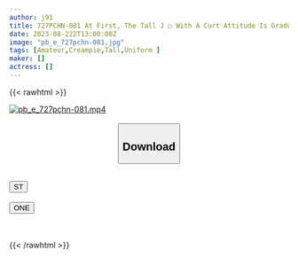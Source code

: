 ```yaml
---
author: j91
title: 727PCHN-081 At First, The Tall J ○ With A Curt Attitude Is Gradually Encouraged To Do So And The Last Is A Vaginal Cum Shot!
date: 2023-08-222T13:00:00Z
image: "pb_e_727pchn-081.jpg"
tags: [Amateur,Creampie,Tall,Uniform ]
maker: []
actress: []
---
```



{{< rawhtml >}}

<div class="video" data-videoid="L2VBqQAZyotRdyZ">
    <a href="javascript:;">
        <img src="https://my.j91.asia/posts/pb_e_727pchn-081/pb_e_727pchn-081.jpg" width="WIDTH" height="HEIGHT" alt="pb_e_727pchn-081.mp4" loading="lazy">
    </a>
</div>

<script type="text/javascript" src="https://j91.asia/asset/on-demand-st.js"></script>

<br>
  <link rel="stylesheet" href="https://j91.asia/asset/bs5.css">
  
  <center>
  <button class="btn btn-primary" type="button" data-bs-toggle="collapse" data-bs-target=".multi-collapse" aria-expanded="false" aria-controls="multiCollapseExample1 multiCollapseExample2"><h2>Download</h2></button></center>
</p>
<div class="row">
  <div class="col">
    <div class="collapse multi-collapse" id="multiCollapseExample1">
      <div class="card card-body">
	      	      <br>
<div class="buttons">  
<a href="https://streamtape.to/v/L2VBqQAZyotRdyZ"><button class="btn-hover color-3"><i class="fa fa-download"></i> ST</button></a></div>
    </div>
  </div>
</div>
  <div class="col">
    <div class="collapse multi-collapse" id="multiCollapseExample2">
      <div class="card card-body">
	      <br>
<div class="buttons">
    <a href="https://oneupload.to/xl4qghwum5b3"><button class="btn-hover color-9"><i class="fa fa-download"></i> ONE</button></a></div>
<br><br>
      </div>
    </div>
  </div>
</div>

{{< /rawhtml >}}
